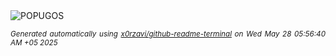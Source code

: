 <div align="justify">
<picture>
    <source media="(prefers-color-scheme: dark)" srcset="https://i.ibb.co/LXLHhm06/output-gif.gif">
    <source media="(prefers-color-scheme: light)" srcset="https://i.ibb.co/LXLHhm06/output-gif.gif">
    <img alt="POPUGOS" src="https://i.ibb.co/LXLHhm06/output-gif.gif">
</picture>

<sub><i>Generated automatically using [x0rzavi/github-readme-terminal](https://github.com/x0rzavi/github-readme-terminal) on Wed May 28 05:56:40 AM +05 2025</i></sub>
</div>